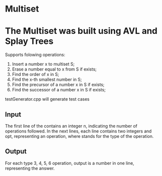 # Multiset 

# The Multiset was built using AVL and Splay Trees
Supports folowing operations:

1. Insert a number x to multiset S;
2. Erase a number equal to x from S if exists;
3. Find the order of x in S;
4. Find the x-th smallest number in S;
5. Find the precursor of a number x in S if exists;
6. Find the successor of a number x in S if exists;

testGenerator.cpp will generate test cases

## Input
The first line of the contains an integer n, indicating the number of operations followed.
In the next lines, each line contains two integers and opt, representing an operation, where
stands for the type of the operation.

## Output
For each type 3, 4, 5, 6 operation, output is a number in one line, representing the answer.




